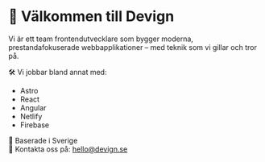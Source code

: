 # 👋 Välkommen till Devign

Vi är ett team frontendutvecklare som bygger moderna, prestandafokuserade webbapplikationer – med teknik som vi gillar och tror på.

🛠️ Vi jobbar bland annat med:
- Astro
- React
- Angular
- Netlify
- Firebase

📍 Baserade i Sverige  
💬 Kontakta oss på: hello@devign.se
